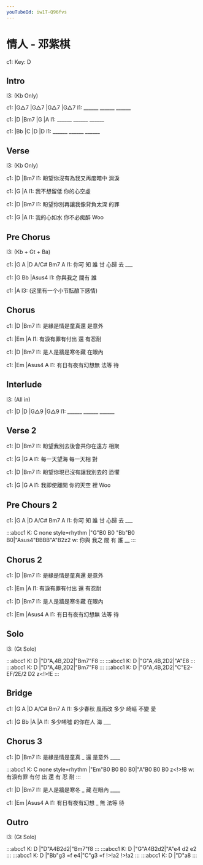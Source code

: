 ```yaml
---
youTubeId: iw1T-Q96fvs
---
```


# 情人 - 邓紫棋

c1: Key: D

## Intro

l3: (Kb Only)

c1: |G△7   |G△7   |G△7   |G△7
l1:  ______ ______ ______

c1: |D     |Bm7   |G     |A
l1:  ______ ______ ______

c1: |Bb    |C     |D     |D
l1:  ______ ______ ______

## Verse

l3: (Kb Only)

c1: |D                       |Bm7
l1:  盼望你沒有為我又再度暗中 淌淚

c1: |G         |A
l1:  我不想留低 你的心空虛

c1: |D                       |Bm7
l1:  盼望你別再讓我像背負太深 的罪

c1: |G         |A
l1:  我的心如水 你不必痴醉 Woo

## Pre Chorus

l3: (Kb + Gt + Ba)

c1: |G    A    |D  A/C# Bm7 A
l1:  你可 知 誰 甘 心歸 去  ___

c1: |G        Bb  |Asus4
l1:  你與我之 間有 誰

c1: |A
l3:  (这里有一个小节酝酿下感情)

## Chorus

c1: |D               |Bm7
l1:  是緣是情是童真還 是意外

c1: |Em               |A
l1:  有淚有罪有付出 還 有忍耐

c1: |D               |Bm7
l1:  是人是牆是寒冬藏 在眼內

c1: |Em              |Asus4 A
l1:  有日有夜有幻想無 法等  待


## Interlude

l3: (All in)

c1: |D     |D     |G△9   |G△9
l1:  ______ ______ ______

## Verse 2

c1: |D                       |Bm7
l1:  盼望我別去後會共你在遠方 相聚

c1: |G         |G        A
l1:  每一天望海 每一天相 對

c1: |D                       |Bm7
l1:  盼望你現已沒有讓我別去的 恐懼

c1: |G         |G        A
l1:  我即使離開 你的天空 裡 Woo

## Pre Chours 2

c1: |G    A    |D  A/C# Bm7 A
l1:  你可 知 誰 甘 心歸 去  ___

:::abcc1
K: C none style=rhythm
|"G"B0 B0 "Bb"B0 B0|"Asus4"BBBB"A"B2z2
w: 你與 我之 間 有 誰   __
:::

## Chorus 2

c1: |D               |Bm7
l1:  是緣是情是童真還 是意外

c1: |Em               |A
l1:  有淚有罪有付出 還 有忍耐

c1: |D               |Bm7
l1:  是人是牆是寒冬藏 在眼內

c1: |Em              |Asus4 A
l1:  有日有夜有幻想無 法等  待

## Solo

l3: (Gt Solo)

:::abcc1
K: D
|"D"A,4B,2D2|"Bm7"F8
:::
:::abcc1
K: D
|"G"A,4B,2D2|"A"E8
:::
:::abcc1
K: D
|"D"A,4B,2D2|"Bm7"F8
:::
:::abcc1
K: D
|"G"A,4B,2D2|"C"E2-EF/2E/2 D2 z<!>!E
:::

## Bridge

c1: |G         A     |D     A/C# Bm7  A
l1:   多少春秋 風雨改  多少 崎嶇 不變 愛

c1: |G         Bb      |A     |A
l1:   多少唏噓 的你在人 海 ___


## Chorus 3

c1: |D                  |Bm7
l1:  是緣是情是童真 _ 還 是意外 ____

:::abcc1
K: C none style=rhythm
|"Em"B0 B0 B0 B0|"A"B0 B0 B0 z<!>!B
w: 有淚有罪 有付 出 還 有 忍 耐
:::

c1: |D                  |Bm7
l1:  是人是牆是寒冬 _ 藏 在眼內 ____

c1: |Em                 |Asus4 A
l1:  有日有夜有幻想 _ 無 法等  待

## Outro

l3: (Gt Solo)

:::abcc1
K: D
|"D"A4B2d2|"Bm7"f8
:::
:::abcc1
K: D
|"G"A4B2d2|"A"e4 d2 e2
:::
:::abcc1
K: D
|"Bb"g3 =f e4|"C"g3 =f !>!a2 !>!a2
:::
:::abcc1
K: D
|"D"a8
:::
